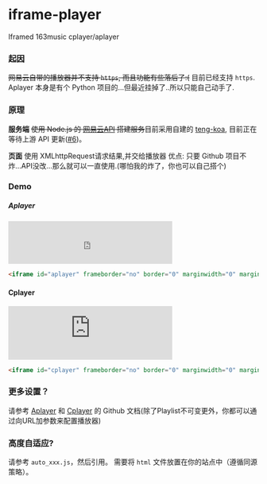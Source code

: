 # iframe-player
Iframed 163music cplayer/aplayer

### 起因
~~网易云自带的播放器并不支持 `https`, 而且功能有些落后了:(~~ 目前已经支持 `https`.
Aplayer 本身是有个 Python 项目的...但最近挂掉了..所以只能自己动手了.

### 原理
**服务端** ~~使用 Node.js 的 [网易云API](https://github.com/Binaryify/NeteaseCloudMusicApi) 搭建服务~~目前采用自建的 [teng-koa](https://github.com/a632079/teng-koa), 目前正在等待上游 API 更新([#6](https://github.com/surmon-china/simple-netease-cloud-music/pull/7))。

**页面** 使用 XMLhttpRequest请求结果,并交给播放器
优点: 只要 Github 项目不炸...API没改...那么就可以一直使用.(哪怕我的炸了，你也可以自己搭个)

### Demo

##### Aplayer

<iframe id="aplayer" frameborder="no" border="0" marginwidth="0" marginheight="0" width="330" height="86" src="https://cdn.a632079.me/163music.html?playlist=28391862" style="margin:0"></iframe>

```HTML
<iframe id="aplayer" frameborder="no" border="0" marginwidth="0" marginheight="0" width="330" height="86" src="https://cdn.a632079.me/163music.html?playlist=28391862"></iframe>
```

#### Cplayer

<iframe id="cplayer" frameborder="no" border="0" marginwidth="0" marginheight="0" width="330" height="108" src="https://cdn.a632079.me/163cplayer.html?playlist=438803182"  style="margin:0"></iframe>

```HTML
<iframe id="cplayer" frameborder="no" border="0" marginwidth="0" marginheight="0" width="330" height="108" src="https://cdn.a632079.me/163cplayer.html?playlist=438803182"></iframe>
```

### 更多设置？
请参考 [Aplayer](https://github.com/MoePlayer/Aplayer) 和 [Cplayer](https://github.com/MoePlayer/cPlayer) 的 Github 文档(除了Playlist不可变更外，你都可以通过向URL加参数来配置播放器)

### 高度自适应?
请参考 `auto_xxx.js`，然后引用。 需要将 `html` 文件放置在你的站点中（遵循同源策略）。
